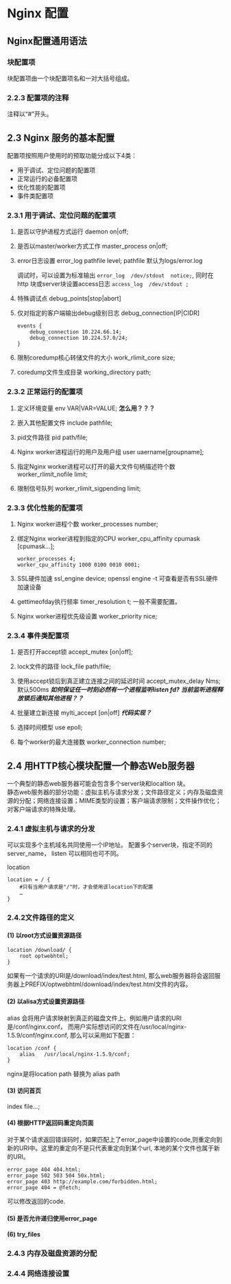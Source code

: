 # Nginx 配置

## Nginx配置通用语法

### 块配置项
块配置项由一个块配置项名和一对大括号组成。

### 2.2.3 配置项的注释
注释以“#”开头。

## 2.3 Nginx 服务的基本配置
配置项按照用户使用时的预取功能分成以下4类：
* 用于调试、定位问题的配置项
* 正常运行的必备配置项
* 优化性能的配置项
* 事件类配置项

### 2.3.1 用于调试、定位问题的配置项
1. 是否以守护进程方式运行
    daemon on|off;
2. 是否以master/worker方式工作
    master_process on|off;
3. error日志设置
   error_log pathfile level;
   pathfile 默认为logs/error.log

   调试时，可以设置为标准输出 `error_log  /dev/stdout  notice;`, 同时在http 块或server块设置access日志 `access_log  /dev/stdout ;`
4. 特殊调试点
    debug_points[stop|abort]

5. 仅对指定的客户端输出debug级别日志
    debug_connection[IP|CIDR]
    ```
    events {
        debug_connection 10.224.66.14;
        debug_connection 10.224.57.0/24;
    }
    ```
6. 限制coredump核心转储文件的大小
   work_rlimit_core size;
7. coredump文件生成目录
    working_directory path;

### 2.3.2 正常运行的配置项
1. 定义环境变量
   env VAR|VAR=VALUE;
    __怎么用？？？__

2. 嵌入其他配置文件
   include pathfile;

3. pid文件路径
    pid path/file;

4. Nginx worker进程运行的用户及用户组
    user uaername[groupname];

5. 指定Nginx worker进程可以打开的最大文件句柄描述符个数
    worker_rlimit_nofile limit;

6. 限制信号队列
    worker_rlimit_sigpending  limit;

### 2.3.3 优化性能的配置项
1. Nginx worker进程个数
    worker_processes number;

2. 绑定Nginx worker进程到指定的CPU
    worker_cpu_affinity cpumask [cpumask...];
    ```
    worker_processes 4;
    worker_cpu_affinity 1000 0100 0010 0001;
    ```
3. SSL硬件加速
    ssl_engine device;
    openssl engine -t 可查看是否有SSL硬件加速设备

4. gettimeofday执行频率
    timer_resolution t;
    一般不需要配置。

5. Nginx worker进程优先级设置
    worker_priority nice;

### 2.3.4 事件类配置项
1. 是否打开accept锁
    accept_mutex [on|off];

2. lock文件的路径
    lock_file path/file;

3. 使用accept锁后到真正建立连接之间的延迟时间
    accept_mutex_delay Nms;
    默认500ms
    ***如何保证任一时刻必然有一个进程监听listen fd? 当前监听进程释放锁后通知其他进程？？***
4. 批量建立新连接
    mylti_accept [on|off]
    ***代码实现？***

5. 选择时间模型
    use epoll;

6. 每个worker的最大连接数
    worker_connection number;

## 2.4 用HTTP核心模块配置一个静态Web服务器
一个典型的静态web服务器可能会包含多个server块和localtion 块。  
静态web服务器的部分功能：虚拟主机与请求分发；文件路径定义；内存及磁盘资源的分配；网络连接设置；MIME类型的设置；客户端请求限制；文件操作优化；对客户端请求的特殊处理。

### 2.4.1 虚拟主机与请求的分发
可以实现多个主机域名共同使用一个IP地址。
配置多个server块，指定不同的server_name， listen 可以相同也可不同。

location
```
location = / {
    #只有当用户请求是"/"时，才会使用该location下的配置
    …
}
```

### 2.4.2文件路径的定义
#### (1) 以root方式设置资源路径
```
location /download/ {
    root optwebhtml;
}
```
如果有一个请求的URI是/download/index/test.html, 那么web服务器将会返回服务器上PREFIX/optwebhtml/download/index/test.html文件的内容。

#### (2) 以alisa方式设置资源路径
alias 会将用户请求映射到真正的磁盘文件上。例如用户请求的URI是/conf/nginx.conf， 而用户实际想访问的文件在/usr/local/nginx-1.5.9/conf/nginx.conf, 那么可以采用如下配置：
```
location /conf {
    alias   /usr/local/nginx-1.5.9/conf;
}
```
nginx是将location path 替换为 alias path

#### (3) 访问首页
index file...;

#### (4) 根据HTTP返回码重定向页面
对于某个请求返回错误码时，如果匹配上了error_page中设置的code,则重定向到新的URI中。这里的重定向不是只代表重定向到某个url, 本地的某个文件也属于新的URI。
```
error_page 404 404.html;
error_page 502 503 504 50x.html;
error_page 403 http://example.com/forbidden.html; 
error_page 404 = @fetch;
```
可以修改返回的code.

#### (5) 是否允许递归使用error_page

#### (6) try_files

### 2.4.3 内存及磁盘资源的分配

### 2.4.4 网络连接设置
